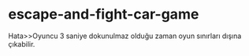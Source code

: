 # escape-and-fight-car-game
Hata>>Oyuncu 3 saniye dokunulmaz olduğu zaman oyun sınırları dışına çıkabilir.
